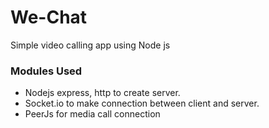 # We-Chat
Simple video calling app using Node js

### Modules Used
- Nodejs express, http to create server.
- Socket.io to make connection between client and server.
- PeerJs for media call connection

